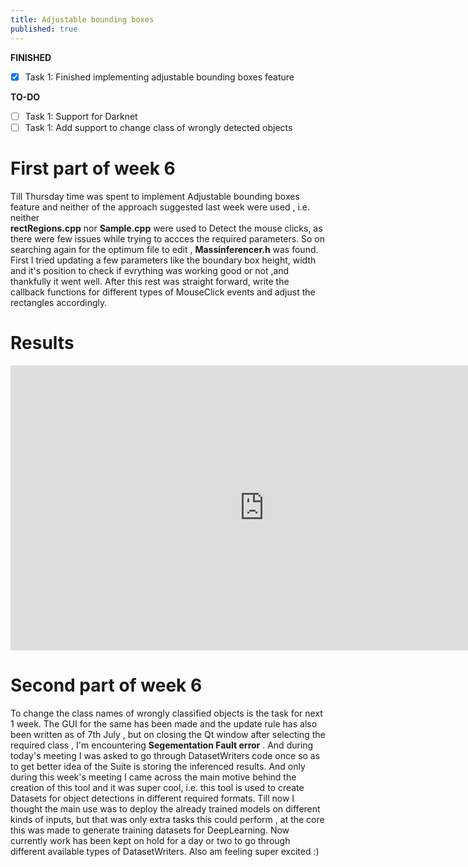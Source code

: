 ```yaml
---
title: Adjustable bounding boxes
published: true
---
```

**FINISHED**
- [x] Task 1: Finished implementing adjustable bounding boxes feature

**TO-DO**
- [ ] Task 1: Support for Darknet
- [ ] Task 1: Add support to change class of wrongly detected objects

# First part of week 6
Till Thursday time was spent to implement Adjustable bounding boxes feature and
neither of the approach suggested last week were used , i.e. neither  
**rectRegions.cpp** nor **Sample.cpp** were used to Detect the mouse clicks, as
there were few issues while trying to accces the required parameters. So on
searching again for the optimum file to edit , **Massinferencer.h** was found.
First I tried updating a few parameters like the boundary box height, width and it's
position to check if evrything was working good or not ,and thankfully it went
well. After this rest was straight forward, write the callback functions for
different types of MouseClick events and adjust the rectangles accordingly.

# Results

<iframe width="811" height="456" src="https://www.youtube.com/embed/vQGhBgwH-KQ" frameborder="0" allow="accelerometer; autoplay; encrypted-media; gyroscope; picture-in-picture" allowfullscreen></iframe>


# Second part of week 6
To change the class names of wrongly classified objects is the task for next 1 week.
The GUI for the same has been made and the update rule has also been written as of
7th July , but on closing the Qt window after selecting the required class , I'm
encountering **Segementation Fault error** . And during today's meeting I was asked
to go through DatasetWriters code once so as to get better idea of the Suite is
storing the inferenced results. And only during this week's meeting I came across
the main motive behind the creation of this tool and it was super cool, i.e. this
tool is used to create Datasets for object detections in different required formats.
Till now I thought the main use was to deploy the already trained models on
different kinds of inputs, but that was only extra tasks this could perform , at the
core this was made to generate training datasets for DeepLearning. Now currently
work has been kept on hold for a day or two to go through different available types
of DatasetWriters. Also am feeling super excited :) 
